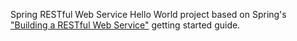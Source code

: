 Spring RESTful Web Service Hello World project based on Spring's ["Building a RESTful Web Service"](https://spring.io/guides/gs/rest-service/) getting started guide.

